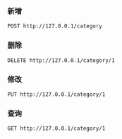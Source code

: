 

### 新增

```api
POST http://127.0.0.1/category
```

### 删除

```api
DELETE http://127.0.0.1/category/1
```

### 修改

```api
PUT http://127.0.0.1/category/1
```

### 查询

```api
GET http://127.0.0.1/category/1
```
